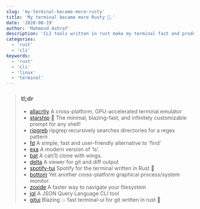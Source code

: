```yaml
---
slug: 'my-terminal-became-more-rusty'
title: 'My terminal became more Rusty 🦀.'
date: '2020-08-19'
author: 'Mahmoud Ashraf'
description: 'CLI tools written in rust make my terminal fast and productive'
categories:
  - 'rust'
  - 'cli'
keywords:
  - 'rust'
  - 'cli'
  - 'linux'
  - 'terminal'
---
```


> ### tl;dr
> - [allacrtiy](https://github.com/alacritty/alacritty)  A cross-platform, GPU-accelerated terminal emulator
> - [starship](https://github.com/starship/starship) 🌌 The minimal, blazing-fast, and infinitely customizable prompt for any shell!
> - [ripgreb](https://github.com/burntsushi/ripgrep) ripgrep recursively searches directories for a regex pattern
> - [fd](https://github.com/sharkdp/fd) A simple, fast and user-friendly alternative to 'find'
> - [exa](https://github.com/ogham/exa) A modern version of ‘ls’.
> - [bat](https://github.com/sharkdp/bat) A cat(1) clone with wings.
> - [delta](https://github.com/dandavison/delta) A viewer for git and diff output
> - [spotify-tui](https://github.com/rigellute/spotify-tui) Spotify for the terminal written in Rust 🚀
> - [bottom](https://github.com/clementtsang/bottom) Yet another cross-platform graphical process/system monitor.
> - [zoxide](https://github.com/ajeetdsouza/zoxide) A faster way to navigate your filesystem
> - [jql](https://github.com/yamafaktory/jql) A JSON Query Language CLI tool
> - [gitui](https://github.com/extrawurst/gitui) Blazing 💥 fast terminal-ui for git written in rust 🦀
